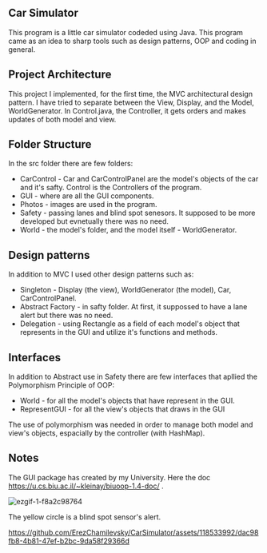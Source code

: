 ## Car Simulator 
This program is a little car simulator codeded using Java. This program came as an idea to sharp tools such as design patterns, OOP and coding in general.

## Project Architecture
This project I implemented, for the first time, the MVC architectural design pattern. I have tried to separate between the View, Display, and the Model, WorldGenerator.
In Control.java, the Controller, it gets orders and makes updates of both model and view.

## Folder Structure
In the src folder there are few folders:

- CarControl - Car and CarControlPanel are the model's objects of the car and it's safty. Control is the Controllers of the program.
- GUI - where are all the GUI components.
- Photos - images are used in the program.
- Safety - passing lanes and blind spot senesors. It supposed to be more developed but evnetually there was no need.
- World - the model's folder, and the model itself - WorldGenerator.

## Design patterns
In addition to MVC I used other design patterns such as:

- Singleton - Display (the view), WorldGenerator (the model), Car, CarControlPanel.
- Abstract Factory - in safty folder. At first, it suppossed to have a lane alert but there was no need.
- Delegation - using Rectangle as a field of each model's object that represents in the GUI and utilize it's functions and methods.

## Interfaces
In addition to Abstract use in Safety there are few interfaces that apllied the Polymorphism Principle of OOP:

- World - for all the model's objects that have represent in the GUI.
- RepresentGUI - for all the view's objects that draws in the GUI

The use of polymorphism was needed in order to manage both model and view's objects, espacially by the controller (with HashMap).

## Notes
The GUI package has created by my University. Here the doc https://u.cs.biu.ac.il/~kleinay/biuoop-1.4-doc/ .


![ezgif-1-f8a2c98764](https://github.com/ErezChamilevsky/CarSimulator/assets/118533992/2b121c5a-8f2c-42b6-b14b-90041a9bf266)

The yellow circle is a blind spot sensor's alert.


https://github.com/ErezChamilevsky/CarSimulator/assets/118533992/dac98fb8-4b81-47ef-b2bc-9da58f29366d


